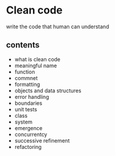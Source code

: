 # Clean code

write the code that human can understand

## contents
- what is clean code
- meaningful name
- function
- commnet
- formatting
- objects and data structures
- error handling
- boundaries
- unit tests
- class
- system
- emergence
- concurrentcy
- successive refinement
- refactoring
